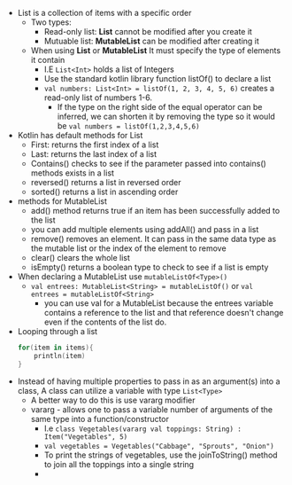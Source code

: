 - List is a collection of items with a specific order
	- Two types:
		- Read-only list: **List** cannot be modified after you create it
		- Mutuable list: **MutableList** can be modified after creating it
	- When using **List** or **MutableList** It must specify the type of elements it contain
		- I.E `List<Int>` holds a list of Integers
		- Use the standard kotlin library function listOf() to declare a list
		- `val numbers: List<Int> = listOf(1, 2, 3, 4, 5, 6)` creates a read-only list of numbers 1-6.
			- If the type on the right side of the equal operator can be inferred, we can shorten it by removing the type so it would be `val numbers = listOf(1,2,3,4,5,6)`
- Kotlin has default methods for List 
	- First: returns the first index of a list
	- Last: returns the last index of a list
	- Contains() checks to see if the parameter passed into contains() methods exists in a list 
	- reversed() returns a list in reversed order
	- sorted() returns a list in ascending order
- methods for MutableList 
	- add() method returns true if an item has been successfully added to the list
	- you can add multiple elements using addAll() and pass in a list
	- remove() removes an element. It can pass in the same data type as the mutable list or the index of the element to remove
	- clear() clears the whole list
	- isEmpty() returns a boolean type to check to see if a list is empty 
- When declaring a MutableList use `mutableListOf<Type>()`
	- `val entrees: MutableList<String> = mutableListOf()` or `val entrees = mutableListOf<String>`
		- you can use val for a MutableList because the entrees variable contains a reference to the list and that reference doesn't change even if the contents of the list do. 
- Looping through a list
	```Kotlin
	for(item in items){
		println(item)
	}
	```
- Instead of having multiple properties to pass in as an argument(s) into a class, A class can utilize a variable with type `List<Type>` 
	- A better way to do this is use vararg modifier 
	- vararg - allows one to pass a variable number of arguments of the same type into a function/constructor
		- I.e `class Vegetables(vararg val toppings: String) : Item("Vegetables", 5)`
		- `val vegetables = Vegetables("Cabbage", "Sprouts", "Onion")`
		- To print the strings of vegetables, use the joinToString() method to join all the toppings into a single string 
		- 
